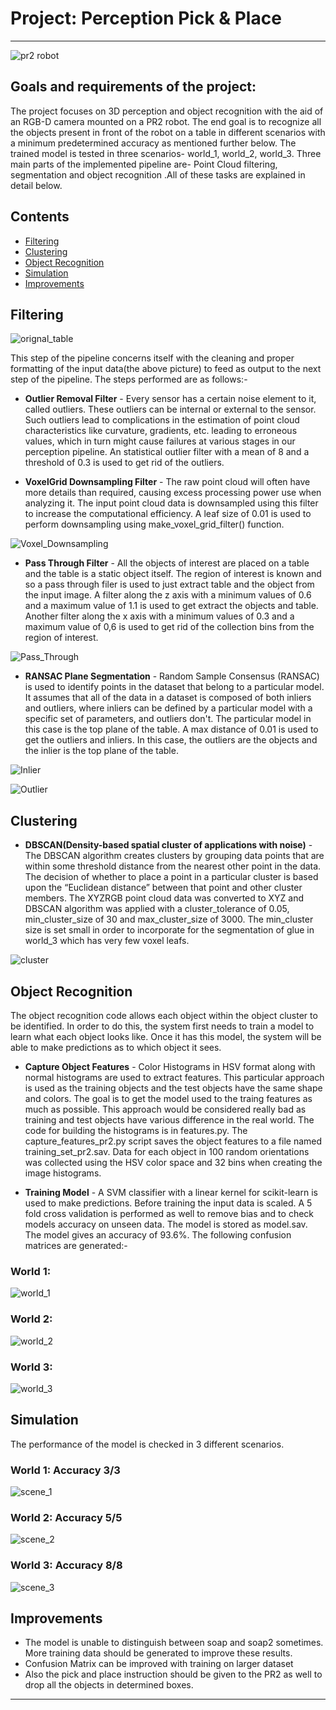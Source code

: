 [//]: # (Image References)
[pr2_robot]:./Pictures/simulation.png
[Voxel_Downsampling]:./Pictures/Voxel_Downsampling.png
[orignal_table]:./Pictures/orignal_table.png
[Pass_Through]:./Pictures/Pass_Through.png
[Inlier]:./Pictures/Inlier.png
[Outlier]:./Pictures/Outlier.png
[cluster]:./Pictures/cluster.png
[world_1]:./Pictures/world_1.png
[world_2]:./Pictures/world_2.png
[world_3]:./Pictures/world_3.png


# Project: Perception Pick & Place
---

![pr2 robot][pr2_robot]

## Goals and requirements of the project:
The project focuses on 3D perception and object recognition with the aid of an RGB-D camera mounted on a PR2 robot. The end goal is to recognize all the objects present in front of the robot on a table in different scenarios with a minimum predetermined accuracy as mentioned further below. The trained model is tested in three scenarios- world_1, world_2, world_3. Three main parts of the implemented pipeline are- Point Cloud filtering, segmentation and object recognition .All of these tasks are explained in detail below.


## Contents


* [Filtering](#filtering)
* [Clustering](#clustering)
* [Object Recognition](#object-recognition)
* [Simulation](#simulation)
* [Improvements](#improvements)


## Filtering

![orignal_table][orignal_table]

This step of the pipeline concerns itself with the cleaning and proper formatting of the input data(the above picture) to feed as output to the next step of the pipeline. The steps performed are as follows:-

* __Outlier Removal Filter__ - Every sensor has a certain noise element to it, called outliers. These outliers can be internal or external to the sensor. Such outliers lead to complications in the estimation of point cloud characteristics like curvature, gradients, etc. leading to erroneous values, which in turn might cause failures at various stages in our perception pipeline. An statistical outlier filter with a mean of 8 and a threshold of 0.3 is used to get rid of the outliers.

* __VoxelGrid Downsampling Filter__ - The raw point cloud will often have more details than required, causing excess processing power use when analyzing it. The input point cloud data is downsampled using this filter to increase the computational efficiency. A leaf size of 0.01 is used to perform downsampling using make_voxel_grid_filter() function.

![Voxel_Downsampling][Voxel_Downsampling]

* __Pass Through Filter__ - All the objects of interest are placed on a table and the table is a static object itself. The region of interest is known and so a pass through filer is used to just extract table and the object from the input image. A filter along the z axis with a minimum values of 0.6 and a maximum value of 1.1 is used to get extract the objects and table. Another filter along the x axis with a minimum values of 0.3 and a maximum value of 0,6 is used to get rid of the collection bins from the region of interest.

![Pass_Through][Pass_Through]

* __RANSAC Plane Segmentation__ - Random Sample Consensus (RANSAC) is used to identify points in the dataset that belong to a particular model. It assumes that all of the data in a dataset is composed of both inliers and outliers, where inliers can be defined by a particular model with a specific set of parameters, and outliers don't. The particular model in this case is the top plane of the table. A max distance of 0.01 is used to get the outliers and inliers. In this case, the outliers are the objects and the inlier is the top plane of the table.

![Inlier][Inlier]

![Outlier][Outlier]


## Clustering


* __DBSCAN(Density-based spatial cluster of applications with noise)__ - The DBSCAN algorithm creates clusters by grouping data points that are within some threshold distance from the nearest other point in the data. The decision of whether to place a point in a particular cluster is based upon the “Euclidean distance” between that point and other cluster members. The XYZRGB point cloud data was converted to XYZ and DBSCAN algorithm was applied with a cluster_tolerance of 0.05, min_cluster_size of 30 and max_cluster_size of 3000. The min_cluster size is set small in order to incorporate for the segmentation of glue in world_3 which has very few voxel leafs.

![cluster][cluster]

## Object Recognition


The object recognition code allows each object within the object cluster to be identified. In order to do this, the system first needs to train a model to learn what each object looks like. Once it has this model, the system will be able to make predictions as to which object it sees.

* __Capture Object Features__ - Color Histograms in HSV format along with normal histograms are used to extract features. This particular approach is used as the training objects and the test objects have the same shape and colors. The goal is to get the model used to the traing features as much as possible. This approach would be considered really bad as training and test objects have various difference in the real world. The code for building the histograms is in features.py. The capture_features_pr2.py script saves the object features to a file named training_set_pr2.sav. Data for each object in 100 random orientations was collected using the HSV color space and 32 bins when creating the image histograms.

* __Training Model__ - A SVM classifier with a linear kernel for scikit-learn is used to make predictions. Before training the input data is scaled. A 5 fold cross validation is performed as well to remove bias and to check models accuracy on unseen data. The model is stored as model.sav. The model gives an accuracy of 93.6%. The following confusion matrices are generated:-

### World 1:

![world_1][world_1]

### World 2:

![world_2][world_2]

### World 3:

![world_3][world_3]

## Simulation


The performance of the model is checked in 3 different scenarios.

### World 1: Accuracy 3/3

![scene_1](https://github.com/mahajanrevant/Perception/blob/master/Pictures/scene_1.PNG)

### World 2: Accuracy 5/5

![scene_2](https://github.com/mahajanrevant/Perception/blob/master/Pictures/scene_2.PNG)

### World 3: Accuracy 8/8

![scene_3](https://github.com/mahajanrevant/Perception/blob/master/Pictures/scene_3.PNG)

## Improvements


* The model is unable to distinguish between soap and soap2 sometimes. More training data should be generated to improve these results.
* Confusion Matrix can be improved with training on larger dataset
* Also the pick and place instruction should be given to the PR2 as well to drop all the objects in determined boxes.

---
